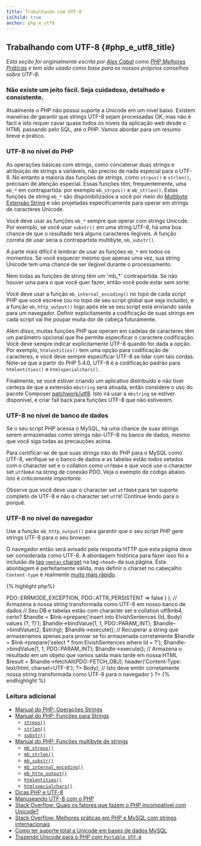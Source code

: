 ```yaml
---
title: Trabalhando com UTF-8
isChild: true
anchor: php_e_utf8
---
```


## Trabalhando com UTF-8 {#php_e_utf8_title}

_Esta seção foi originalmente escrita por [Alex Cabal](https://alexcabal.com/) como 
[PHP Melhores Práticas](https://phpbestpractices.org/#utf-8) e tem sido usado como base para os nossos próprios conselhos 
sobre UTF-8_.

### Não existe um jeito fácil. Seja cuidadoso, detalhado e consistente.

Atualmente o PHP não possui suporte a Unicode em um nível baixo. Existem maneiras de garantir que strings UTF-8 sejam 
processadas OK, mas não é fácil e isto requer cavar quase todos os níveis da aplicação web desde o HTML passando pelo SQL, até o PHP. 
Vamos abordar para um resumo breve e prático.

### UTF-8 no nível do PHP

As operações básicas com strings, como concatenar duas strings e atribuição de strings a variáveis, não preciso de nada 
especial para o UTF-8. No entanto a maioria das funções de strings, como `strpos()` e `strlen()`, precisam de atenção 
especial. Essas funções têm, frequentemente, uma `mb_*` em contrapartida: por exemplo `mb_strpos()` e `mb_strlen()`. 
Estas funções de string `mb_*` são disponibilizados a você por meio do [Multibyte Extensão String] e são projetadas 
especificamente para operar em strings de caracteres Unicode.

Você deve usar as funções `mb_*` sempre que operar com strings Unicode. Por exemplo, se você usar `substr()` em uma 
string UTF-8, há uma boa chance de que o resultado terá alguns caracteres ilegíveis. A função correta de usar seria a 
contrapartida multibyte, `mb_substr()`.

A parte mais difícil é lembrar de usar as funções `mb_*` em todos os momentos. Se você esquecer mesmo que apenas uma 
vez, sua string Unicode tem uma chance de ser ilegível durante o processamento.

Nem todas as funções de string têm um 'mb_*` contrapartida. Se não houver uma para o que você quer fazer, então você 
pode estar sem sorte.

Você deve usar a função `mb_internal_encoding()` no topo de cada script PHP que você escreve (ou no topo de seu script 
global que seja incluído), e a função `mb_http_output()` logo após ele se seu script está enviando saída para um 
navegador. Definir explicitamente a codificação de suas strings em cada script vai lhe poupar muita dor de cabeça 
futuramente.

Além disso, muitas funções PHP que operam em cadeias de caracteres têm um parâmetro opcional que lhe permite especificar 
o caractere
codificação. Você deve sempre indicar explicitamente UTF-8 quando for dada a opção. Por exemplo, `htmlentities()` tem 
uma
opção para codificação de caracteres, e você deve sempre especificar UTF-8 se lidar com tais cordas. Note-se que a 
partir do PHP 5.4.0, UTF-8 é a codificação padrão para `htmlentities()` e `htmlspecialchars()`.

Finalmente, se você estiver criando um aplicativo distribuído e não tiver certeza de que a extensão `mbstring` será 
ativada, então considere o uso do pacote Composer [patchwork/utf8]. Isto irá usar a `mbstring` se estiver disponível, e 
criar fall back para funções UTF-8 que não estiverem.

[Multibyte Extensão String]: http://php.net/book.mbstring
[patchwork/utf8]: https://packagist.org/packages/patchwork/utf8

### UTF-8 no nível de banco de dados

Se o seu script PHP acessa o MySQL, há uma chance de suas strings serem armazenadas como strings não-UTF-8 no banco de 
dados, mesmo que você siga todas as precauções acima.

Para certificar-se de que suas strings irão do PHP para o MySQL como UTF-8, verifique se o banco de dados e as tabelas 
estão todos setados com o character set e o collation como `utf8mb4` e que você use o character set `utf8mb4` na string 
de conexão PDO. Veja o exemplo de código abaixo. Isto é _criticamente importante_.

Observe que você deve usar o character set `utf8mb4` para ter suporte completo de UTF-8 e não o character set `utf8`! 
Continue lendo para o porquê.

### UTF-8 no nível do navegador

Use a função `mb_http_output()` para garantir que o seu script PHP gere strings UTF-8 para o seu browser.

O navegador então será avisado pela resposta HTTP que esta página deve ser considerada como UTF-8. A abordagem 
histórica para fazer isso foi a inclusão da [tag `<meta>` charset](http://htmlpurifier.org/docs/enduser-utf8.html) na 
tag `<head>` da sua página. Esta abordagem é perfeitamente válida, mas definir o charset no cabeçalho `Content-type` é 
realmente [muito mais rápido](https://developers.google.com/speed/docs/best-practices/rendering#SpecifyCharsetEarly).

{% highlight php%}
<?php
// Diz para o PHP que estamos usando strings UTF-8 até o final do script
mb_internal_encoding('UTF-8');

// Diz para o PHP que nós vamos enviar uma saída UTF-8 para o navegador
mb_http_output('UTF-8');

// A nossa string UTF-8 de teste
$string = 'Êl síla erin lû e-govaned vîn.';

// Transformar a seqüência de alguma forma com uma função multibyte
// Observe como cortamos a string em um caractere não-ASCII para fins de demonstração
$string = mb_substr($string, 0, 15);

// Conectar a um banco de dados para armazenar a string transformada
// Veja o exemplo PDO neste documento para obter mais informações
// Observe os comandos `set names utf8mb4`!
$link = new PDO(
    'mysql:host=your-hostname;dbname=your-db;charset=utf8mb4',
    'your-username',
    'your-password',
    array(
        PDO::ATTR_ERRMODE => PDO::ERRMODE_EXCEPTION,
        PDO::ATTR_PERSISTENT => false
    )
);

// Armazena a nossa string transformada como UTF-8 em nosso banco de dados
// Seu DB e tabelas estão com character set e collation utf8mb4, certo?
$handle = $link->prepare('insert into ElvishSentences (Id, Body) values (?, ?)');
$handle->bindValue(1, 1, PDO::PARAM_INT);
$handle->bindValue(2, $string);
$handle->execute();

// Recuperar a string que armazenamos apenas para provar se foi armazenada corretamente
$handle = $link->prepare('select * from ElvishSentences where Id = ?');
$handle->bindValue(1, 1, PDO::PARAM_INT);
$handle->execute();

// Armazena o resultado em um objeto que vamos saída mais tarde em nossa HTML
$result = $handle->fetchAll(PDO::FETCH_OBJ);

header('Content-Type: text/html; charset=UTF-8');
?><!doctype html>
<html>
    <head>
        <meta charset="UTF-8">
        <title>UTF-8 test page</title>
    </head>
    <body>
        <?php
        foreach($result as $row){
            print($row->Body);  // Isto deve emitir corretamente nossa string transformada como UTF-8 para o navegador
         }
        ?>
    </body>
</html>
{% endhighlight %}

### Leitura adicional

* [Manual do PHP: Operações Strings](http://php.net/language.operators.string)
* [Manual do PHP: Funções para Strings](http://php.net/ref.strings)
  * [`strpos()`](http://php.net/function.strpos)
  * [`strlen()`](http://php.net/function.strlen)
  * [`substr()`](http://php.net/function.substr)
* [Manual do PHP: Funções multibyte de strings](http://php.net/ref.mbstring)
  * [`mb_strpos()`](http://php.net/function.mb-strpos)
  * [`mb_strlen()`](http://php.net/function.mb-strlen)
  * [`mb_substr()`](http://php.net/function.mb-substr)
  * [`mb_internal_encoding()`](http://php.net/function.mb-internal-encoding)
  * [`mb_http_output()`](http://php.net/function.mb-http-output)
  * [`htmlentities()`](http://php.net/function.htmlentities)
  * [`htmlspecialchars()`](http://php.net/function.htmlspecialchars)
* [Dicas PHP e UTF-8](http://blog.loftdigital.com/blog/php-utf-8-cheatsheet)
* [Manuseando UTF-8 com o PHP](http://www.phpwact.org/php/i18n/utf-8)
* [Stack Overflow: Quais os fatores que fazem o PHP incompatível com Unicode?](http://stackoverflow.com/questions/571694/what-factors-make-php-unicode-incompatible)
* [Stack Overflow: Melhores práticas em PHP e MySQL com strings internacionais](http://stackoverflow.com/questions/140728/best-practices-in-php-and-mysql-with-international-strings)
* [Como ter suporte total a Unicode em bases de dados MySQL](http://mathiasbynens.be/notes/mysql-utf8mb4)
* [Trazendo Unicode para o PHP com `Portable UTF-8`](http://www.sitepoint.com/bringing-unicode-to-php-with-portable-utf8/)
